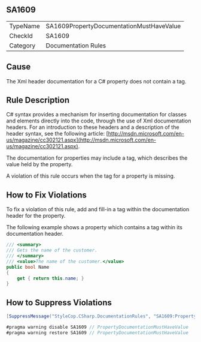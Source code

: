 ﻿## SA1609

<table>
<tr>
  <td>TypeName</td>
  <td>SA1609PropertyDocumentationMustHaveValue</td>
</tr>
<tr>
  <td>CheckId</td>
  <td>SA1609</td>
</tr>
<tr>
  <td>Category</td>
  <td>Documentation Rules</td>
</tr>
</table>

## Cause

The Xml header documentation for a C# property does not contain a <value> tag.

## Rule Description

C# syntax provides a mechanism for inserting documentation for classes and elements directly into the code, through the use of Xml documentation headers. For an introduction to these headers and a description of the header syntax, see the following article: [http://msdn.microsoft.com/en-us/magazine/cc302121.aspx](http://msdn.microsoft.com/en-us/magazine/cc302121.aspx).

The documentation for properties may include a <value> tag, which describes the value held by the property.

A violation of this rule occurs when the <value> tag for a property is missing.

## How to Fix Violations

To fix a violation of this rule, add and fill-in a <value> tag within the documentation header for the property.

The following example shows a property which contains a <value> tag within its documentation header.

```csharp
/// <summary>
/// Gets the name of the customer. 
/// </summary>
/// <value>The name of the customer.</value>
public bool Name
{
    get { return this.name; }
}
```

## How to Suppress Violations

```csharp
[SuppressMessage("StyleCop.CSharp.DocumentationRules", "SA1609:PropertyDocumentationMustHaveValue", Justification = "Reviewed.")]
```

```csharp
#pragma warning disable SA1609 // PropertyDocumentationMustHaveValue
#pragma warning restore SA1609 // PropertyDocumentationMustHaveValue
```
